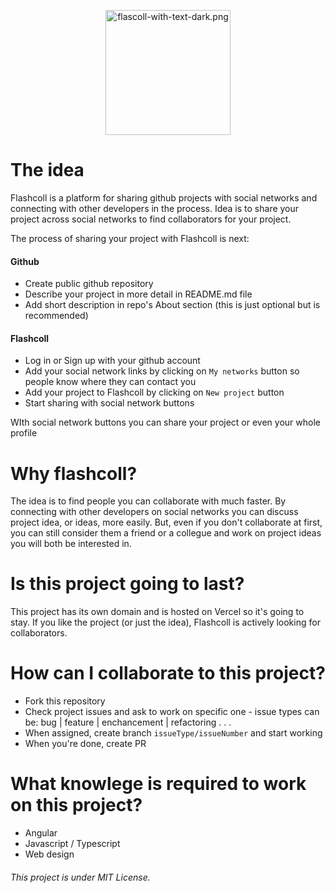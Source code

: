 <p align="center">
  <img width="200" src="https://iili.io/AVJqhu.md.png" alt="flascoll-with-text-dark.png">
</p>

# The idea

Flashcoll is a platform for sharing github projects with social networks and connecting with other developers in the process.
Idea is to share your project across social networks to find collaborators for your project.

The process of sharing your project with Flashcoll is next:

#### Github
- Create public github repository
- Describe your project in more detail in README.md file
- Add short description in repo's About section (this is just optional but is recommended)

#### Flashcoll
- Log in or Sign up with your github account
- Add your social network links by clicking on `My networks` button so people know where they can contact you
- Add your project to Flashcoll by clicking on `New project` button
- Start sharing with social network buttons

WIth social network buttons you can share your project or even your whole profile

# Why flashcoll? 

The idea is to find people you can collaborate with much faster.
By connecting with other developers on social networks you can discuss project idea, or ideas, more easily. 
But, even if you don't collaborate at first, you can still consider them a friend or a collegue and work on project ideas you will both be interested in.


# Is this project going to last?

This project has its own domain and is hosted on Vercel so it's going to stay. 
If you like the project (or just the idea), Flashcoll is actively looking for collaborators.


# How can I collaborate to this project? 
- Fork this repository
- Check project issues and ask to work on specific one - issue types can be: bug | feature | enchancement | refactoring . . . 
- When assigned, create branch `issueType/issueNumber` and start working
- When you're done, create PR 

# What knowlege is required to work on this project?
- Angular
- Javascript / Typescript
- Web design

###### This project is under MIT License.
